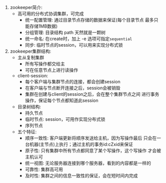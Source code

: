 1. zookeeper简介:
    - 高可用的分布式协调集群，可完成
        - 统一配置管理: 通过目录节点存储的数据来保证(每个目录节点
        最多只能存储1MB数据)
        - 分组管理: 目录结构 path 天然就是一颗树
        - 统一命名: 在create时，加上 -e 选项可指定`sequential`
        - 同步: 临时节点的session，可以用来实现分布式锁
2. zookeeper集群结构:   
    - 主从复制集群
        - 所有写操作都交给主
        - 可在任意节点上进行读操作
    - client-session:
        - 每个客户端与集群节点的连接，都会创建session
        - 在客户端与节点断开连接之后，session会被销毁
        - 集群在创建与client的session之后，会在整个集群节点之间
        进行事务操作，保证每个节点都知道此session
    - 目录树结构:
        - 持久节点
        - 临时节点: session，可用作实现分布式锁
        - 序列节点
    - 五个特征:
        - 顺序一致性: 客户端更新将顺序发送给主机，因为写操作最后
        只会在一台机器(主节点)上执行；通过主机的事务id:cZxid来保证
        - 原子性: 只有集群中所有节点都同意了某个写操作，这个写操作
        才会被主机认可
        - 统一视图: 无论服务器连接到哪个服务器，看到的内容都是一样的
        - 可靠性: 集群高可用
        - 及时性: 集群之间的信息一致性的保证，会在短时间内完成